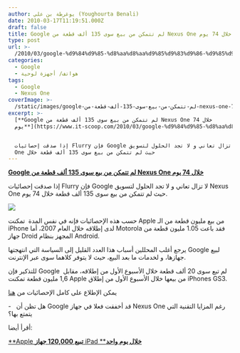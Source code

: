 ```yaml
---
author: يوغرطة بن علي (Youghourta Benali)
date: 2010-03-17T11:19:51.000Z
draft: false
title: Google لم تتمكن من بيع سوى 135 ألف قطعة من Nexus One خلال 74 يوم
type: post
url: >-
  /2010/03/google-%d9%84%d9%85-%d8%aa%d8%aa%d9%85%d9%83%d9%86-%d9%85%d9%86-%d8%a8%d9%8a%d8%b9-%d8%b3%d9%88%d9%89-135-%d8%a3%d9%84%d9%81-%d9%82%d8%b7%d8%b9%d8%a9-%d9%85%d9%86-nexus-one-%d8%ae%d9%84%d8%a7%d9%84-74/
categories:
  - Google
  - هواتف/ أجهزة لوحية
tags:
  - Google
  - Nexus One
coverImage: >-
  /static/images/google-لم-تتمكن-من-بيع-سوى-135-ألف-قطعة-من-nexus-one-خلال-74/Flurry_n1.JPG
excerpt: >-
  [**Google لم تتمكن من بيع سوى 135 ألف قطعة من Nexus One خلال 74
  يوم**](https://www.it-scoop.com/2010/03/google-%d9%84%d9%85-%d8%aa%d8%aa%d9%85%d9%83%d9%86-%d9%85%d9%86-%d8%a8%d9%8a%d8%b9-%d8%b3%d9%88%d9%89-135-%d8%a3%d9%84%d9%81-%d9%82%d8%b7%d8%b9%d8%a9-%d9%85%d9%86-nexus-one-%d8%ae%d9%84%d8%a7%d9%84-74/)


  إذا صدقت إحصائيات Flurry فإن Google لا تزال تعاني و لا تجد الحلول لتسويق Nexus
  One حيث لم تتمكن من بيع سوى 135 ألف قطعة خلال
---
```

[**Google لم تتمكن من بيع سوى 135 ألف قطعة من Nexus One خلال 74 يوم**](https://www.it-scoop.com/2010/03/google-%d9%84%d9%85-%d8%aa%d8%aa%d9%85%d9%83%d9%86-%d9%85%d9%86-%d8%a8%d9%8a%d8%b9-%d8%b3%d9%88%d9%89-135-%d8%a3%d9%84%d9%81-%d9%82%d8%b7%d8%b9%d8%a9-%d9%85%d9%86-nexus-one-%d8%ae%d9%84%d8%a7%d9%84-74/)

إذا صدقت إحصائيات Flurry فإن Google لا تزال تعاني و لا تجد الحلول لتسويق Nexus One حيث لم تتمكن من بيع سوى 135 ألف قطعة خلال 74 يوم.

![](/static/images/google-لم-تتمكن-من-بيع-سوى-135-ألف-قطعة-من-nexus-one-خلال-74/Flurry_n1.JPG)

حسب هذه الإحصائيات فإنه في نفس المدة  تمكنت Apple من بيع مليون قطعة من الـ iPhone لدى إطلاقه خلال العام 2007، أما Motorola فقد باعت 1.05 مليون قطعة من جهاز Droid المجهز بنظام Android.

يرجع أغلب المحللين أسباب هذا العدد القليل إلى السياسة التي انتهجتها Google لبيع جهازها، و لخدمات ما بعد البيع، حيث لا يتوفر كلاهما سوى عبر الإنترنت.

للتذكير فإن Google  لم تبع سوى 20 ألف قطعة خلال الأسبوع الأول من إطلاقه، مقابل 1,6 مليون قطعة تمكنت Apple من بيعها خلال الأسبوع الأول من إطلاق iPhones GS3.

يمكن الإطلاع على كامل الإحصائيات من [هنا](http://blog.flurry.com/bid/31410/Day-74-Sales-Apple-iPhone-vs-Google-Nexus-One-vs-Motorola-Droid)

\-   هل تظن أن Google قد أخفقت فعلا في جهاز Nexus One رغم المزايا التقنية التي يتمتع بها؟

أقرأ أيضا:

[\*\*Apple ****تبيع 120,000 جهاز**** iPad \*\***خلال يوم واحد**](../../../../../2010/03/apple-%d8%aa%d8%a8%d9%8a%d8%b9-120000-%d8%ac%d9%87%d8%a7%d8%b2-ipad-%d8%ae%d9%84%d8%a7%d9%84-%d9%8a%d9%88%d9%85-%d9%88%d8%a7%d8%ad%d8%af/)
